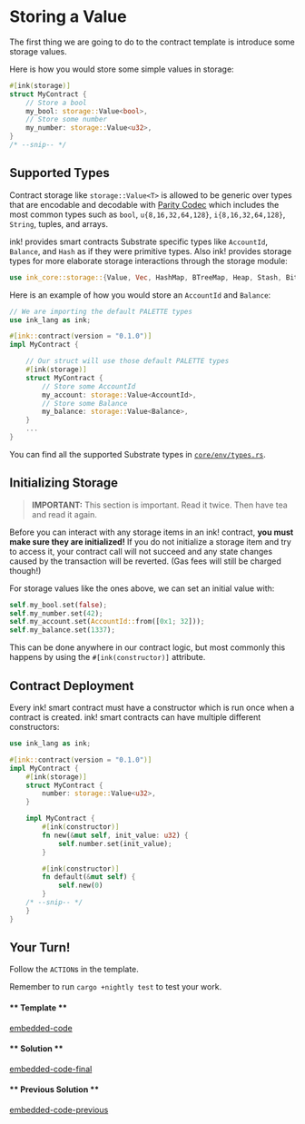 Storing a Value
===

The first thing we are going to do to the contract template is introduce some storage values.

Here is how you would store some simple values in storage:

```rust
#[ink(storage)]
struct MyContract {
    // Store a bool
    my_bool: storage::Value<bool>,
    // Store some number
    my_number: storage::Value<u32>,
}
/* --snip-- */
```

## Supported Types

Contract storage like `storage::Value<T>` is allowed to be generic over types that are encodable and decodable with [Parity Codec](https://github.com/paritytech/parity-codec) which includes the most common types such as `bool`, `u{8,16,32,64,128}`, `i{8,16,32,64,128}`, `String`, tuples, and arrays.

ink! provides smart contracts Substrate specific types like `AccountId`, `Balance`, and `Hash` as if they were primitive types. Also ink! provides storage types for more elaborate storage interactions through the storage module:

```rust
use ink_core::storage::{Value, Vec, HashMap, BTreeMap, Heap, Stash, Bitvec};
```

Here is an example of how you would store an `AccountId` and `Balance`:

```rust
// We are importing the default PALETTE types
use ink_lang as ink;

#[ink::contract(version = "0.1.0")]
impl MyContract {

    // Our struct will use those default PALETTE types
    #[ink(storage)]
    struct MyContract {
        // Store some AccountId
        my_account: storage::Value<AccountId>,
        // Store some Balance
        my_balance: storage::Value<Balance>,
    }
    ...
}
```

You can find all the supported Substrate types in [`core/env/types.rs`](https://github.com/paritytech/ink/blob/master/core/src/env/types.rs).

## Initializing Storage

> **IMPORTANT:** This section is important. Read it twice. Then have tea and read it again.

Before you can interact with any storage items in an ink! contract, **you must make sure they are initialized!** If you do not initialize a storage item and try to access it, your contract call will not succeed and any state changes caused by the transaction will be reverted. (Gas fees will still be charged though!)

For storage values like the ones above, we can set an initial value with:

```rust
self.my_bool.set(false);
self.my_number.set(42);
self.my_account.set(AccountId::from([0x1; 32]));
self.my_balance.set(1337);
```

This can be done anywhere in our contract logic, but most commonly this happens by using the `#[ink(constructor)]` attribute.

## Contract Deployment

Every ink! smart contract must have a constructor which is run once when a contract is created. ink! smart contracts can have multiple different constructors:

```rust
use ink_lang as ink;

#[ink::contract(version = "0.1.0")]
impl MyContract {
    #[ink(storage)]
    struct MyContract {
        number: storage::Value<u32>,
    }

    impl MyContract {
        #[ink(constructor)]
        fn new(&mut self, init_value: u32) {
            self.number.set(init_value);
        }

        #[ink(constructor)]
        fn default(&mut self) {
            self.new(0)
        }
    /* --snip-- */
    }
}
```

## Your Turn!

Follow the `ACTION`s in the template.

Remember to run `cargo +nightly test` to test your work.

<!-- tabs:start -->

#### ** Template **

[embedded-code](./assets/1.2-template.rs ':include :type=code embed-template')

#### ** Solution **

[embedded-code-final](./assets/1.2-finished-code.rs ':include :type=code embed-final')

#### ** Previous Solution **

[embedded-code-previous](./assets/1.1-finished-code.rs ':include :type=code embed-previous')

<!-- tabs:end -->
